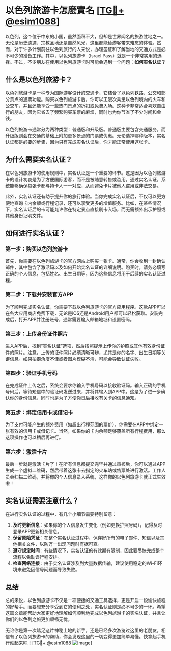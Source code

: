 # 以色列旅游卡怎麽實名 [[TG💪+ @esim1088](https://t.me/s/esim1088)]

以色列，这个位于中东的小国，虽然面积不大，但却是世界闻名的旅游胜地之一。无论是历史遗迹、宗教圣地还是自然风光，这里都能给游客带来难忘的体验。然而，对于许多计划前往以色列旅行的人来说，办理签证和了解当地的交通方式是必不可少的准备工作。其中，以色列旅游卡（Israel Pass）就是一个非常实用的选择。不过，不少朋友在使用以色列旅游卡时可能会遇到一个问题：**如何实名认证？**

## 什么是以色列旅游卡？

以色列旅游卡是一种专为国际游客设计的交通卡，它结合了以色列铁路、公交和部分景点的通票功能。购买以色列旅游卡后，你可以无限次乘坐以色列境内的火车和公交车，并且还能享受一些热门景点的折扣或免费入场。这种卡非常适合喜欢自由行的朋友，因为它省去了频繁购买车票的麻烦，同时也为你节省了不少时间和金钱。

以色列旅游卡通常分为两种类型：普通版和升级版。普通版主要包含交通服务，而升级版则会在交通的基础上附加更多景点的门票或优惠。无论选择哪种版本，实名认证都是必要的步骤，因为只有完成实名认证后，你才能正常使用这张卡。

## 为什么需要实名认证？

在以色列旅游卡的使用规则中，实名认证是一个重要的环节。这是因为以色列旅游卡的设计初衷是为了方便国际游客，而不是被随意转售或滥用。通过实名认证，系统能够确保每张卡都与持卡人一一对应，从而避免卡片被他人盗用或非法交易。

此外，实名认证还有助于提升你的旅行体验。当你完成实名认证后，不仅可以更方便地查询卡内余额或行程记录，还可以享受更多的增值服务。比如，在某些情况下，实名认证后的卡可能允许你在特定景点直接刷卡入场，而无需额外出示护照或其他身份证明文件。

## 如何进行实名认证？

### 第一步：购买以色列旅游卡

首先，你需要在以色列旅游卡的官方网站上购买一张卡。通常，你会收到一封确认邮件，其中包含了激活码以及如何开始实名认证的详细说明。购买时，请务必填写正确的个人信息，包括姓名、出生日期等，因为这些信息将用于后续的实名认证过程。

### 第二步：下载并安装官方APP

为了顺利完成实名认证，你需要下载以色列旅游卡的官方应用程序。这款APP可以在各大应用商店免费下载，无论是iOS还是Android用户都可以轻松获取。安装完成后，打开APP并注册账号，通常需要输入邮箱地址和设置密码。

### 第三步：上传身份证件照片

进入APP后，找到“实名认证”选项，然后按照提示上传你的护照或其他有效身份证件的照片。注意，上传的证件照片必须清晰可辨，尤其是你的名字、出生日期等关键信息。如果拍摄角度不佳或者图片模糊不清，可能会导致认证失败。

### 第四步：验证手机号码

在完成证件上传之后，系统会要求你输入手机号码以接收验证码。输入正确的手机号码后，等待短信中的验证码发送过来，并将其输入到APP中。这是为了进一步确认你的身份信息，同时也是为了方便你日后接收有关卡的信息通知。

### 第五步：绑定信用卡或借记卡

为了支付可能产生的额外费用（如超出行程范围的票价），你需要在APP中绑定一张有效的信用卡或借记卡。当然，如果你的卡内余额足够覆盖所有行程费用，那么这项操作也可以稍后再进行。

### 第六步：激活卡片

最后一步就是激活卡片了！在所有信息都提交完毕并通过审核后，你可以通过APP生成一个虚拟二维码，然后带着这张卡去指定的火车站或售票处进行激活。工作人员会扫描二维码，并将你的个人信息录入系统，这样你的以色列旅游卡就正式生效啦！

## 实名认证需要注意什么？

在进行实名认证的过程中，有几个小细节需要特别留意：

1. **及时更新信息**：如果你的个人信息发生变化（例如更换护照号码），记得及时登录APP更新相关信息。
2. **保留原始凭证**：在整个实名认证过程中，保存好所有的电子邮件、短信以及其他相关文件，以防万一出现问题时有据可查。
3. **遵守规定时间**：有些情况下，实名认证的有效期有限制，因此要尽快完成整个流程以免耽误行程安排。
4. **检查网络连接**：由于实名认证涉及到大量数据传输，建议使用稳定的Wi-Fi环境来避免因信号问题而导致失败。

## 总结

总的来说，以色列旅游卡不仅是一项便捷的交通工具选择，更是开启一段愉快旅程的好帮手。而要想充分享受到它的便利之处，实名认证则是必不可少的一环。希望这篇文章能帮助大家更好地理解如何顺利地完成以色列旅游卡的实名认证，并且让你们的以色列之旅更加顺畅无忧。

无论你是第一次踏足这片神秘土地的新手，还是已经多次游览过这里的老朋友，相信有了以色列旅游卡的帮助，你会发现这里的一切变得更加简单易懂。快拿起手机行动起来吧！[[TG💪+ @esim1088](https://t.me/s/esim1088) ![Image](https://i.postimg.cc/4NQfJmqS/Snipaste-2025-05-13-00-14-12.png)]